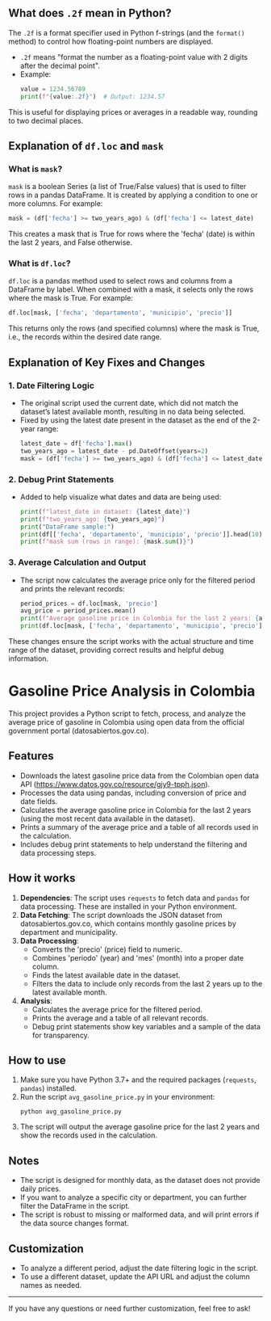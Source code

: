 ## What does `.2f` mean in Python?

The `.2f` is a format specifier used in Python f-strings (and the `format()` method) to control how floating-point numbers are displayed.

- `.2f` means "format the number as a floating-point value with 2 digits after the decimal point".
- Example:
  ```python
  value = 1234.56789
  print(f"{value:.2f}")  # Output: 1234.57
  ```
This is useful for displaying prices or averages in a readable way, rounding to two decimal places.
## Explanation of `df.loc` and `mask`

### What is `mask`?
`mask` is a boolean Series (a list of True/False values) that is used to filter rows in a pandas DataFrame. It is created by applying a condition to one or more columns. For example:
```python
mask = (df['fecha'] >= two_years_ago) & (df['fecha'] <= latest_date)
```
This creates a mask that is True for rows where the 'fecha' (date) is within the last 2 years, and False otherwise.

### What is `df.loc`?
`df.loc` is a pandas method used to select rows and columns from a DataFrame by label. When combined with a mask, it selects only the rows where the mask is True. For example:
```python
df.loc[mask, ['fecha', 'departamento', 'municipio', 'precio']]
```
This returns only the rows (and specified columns) where the mask is True, i.e., the records within the desired date range.
## Explanation of Key Fixes and Changes

### 1. Date Filtering Logic
- The original script used the current date, which did not match the dataset’s latest available month, resulting in no data being selected.
- Fixed by using the latest date present in the dataset as the end of the 2-year range:
  ```python
  latest_date = df['fecha'].max()
  two_years_ago = latest_date - pd.DateOffset(years=2)
  mask = (df['fecha'] >= two_years_ago) & (df['fecha'] <= latest_date)
  ```

### 2. Debug Print Statements
- Added to help visualize what dates and data are being used:
  ```python
  print(f"latest_date in dataset: {latest_date}")
  print(f"two_years_ago: {two_years_ago}")
  print("DataFrame sample:")
  print(df[['fecha', 'departamento', 'municipio', 'precio']].head(10))
  print(f"mask sum (rows in range): {mask.sum()}")
  ```

### 3. Average Calculation and Output
- The script now calculates the average price only for the filtered period and prints the relevant records:
  ```python
  period_prices = df.loc[mask, 'precio']
  avg_price = period_prices.mean()
  print(f"Average gasoline price in Colombia for the last 2 years: {avg_price:.2f} COP per gallon")
  print(df.loc[mask, ['fecha', 'departamento', 'municipio', 'precio']])
  ```

These changes ensure the script works with the actual structure and time range of the dataset, providing correct results and helpful debug information.
# Gasoline Price Analysis in Colombia

This project provides a Python script to fetch, process, and analyze the average price of gasoline in Colombia using open data from the official government portal (datosabiertos.gov.co).

## Features
- Downloads the latest gasoline price data from the Colombian open data API (https://www.datos.gov.co/resource/gjy9-tpph.json).
- Processes the data using pandas, including conversion of price and date fields.
- Calculates the average gasoline price in Colombia for the last 2 years (using the most recent data available in the dataset).
- Prints a summary of the average price and a table of all records used in the calculation.
- Includes debug print statements to help understand the filtering and data processing steps.

## How it works
1. **Dependencies**: The script uses `requests` to fetch data and `pandas` for data processing. These are installed in your Python environment.
2. **Data Fetching**: The script downloads the JSON dataset from datosabiertos.gov.co, which contains monthly gasoline prices by department and municipality.
3. **Data Processing**:
    - Converts the 'precio' (price) field to numeric.
    - Combines 'periodo' (year) and 'mes' (month) into a proper date column.
    - Finds the latest available date in the dataset.
    - Filters the data to include only records from the last 2 years up to the latest available month.
4. **Analysis**:
    - Calculates the average price for the filtered period.
    - Prints the average and a table of all relevant records.
    - Debug print statements show key variables and a sample of the data for transparency.

## How to use
1. Make sure you have Python 3.7+ and the required packages (`requests`, `pandas`) installed.
2. Run the script `avg_gasoline_price.py` in your environment:
   ```
   python avg_gasoline_price.py
   ```
3. The script will output the average gasoline price for the last 2 years and show the records used in the calculation.

## Notes
- The script is designed for monthly data, as the dataset does not provide daily prices.
- If you want to analyze a specific city or department, you can further filter the DataFrame in the script.
- The script is robust to missing or malformed data, and will print errors if the data source changes format.

## Customization
- To analyze a different period, adjust the date filtering logic in the script.
- To use a different dataset, update the API URL and adjust the column names as needed.

---

If you have any questions or need further customization, feel free to ask!
